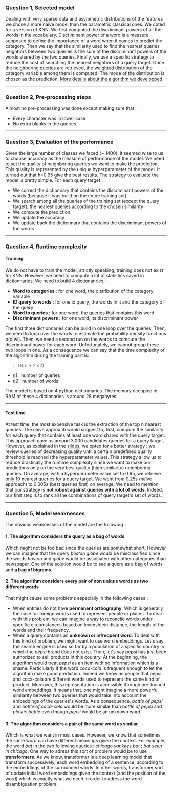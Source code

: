 ### Question 1, Selected  model

Dealing with very sparse data and asymmetric distributions of the features we chose a more naïve model than the parametric classical ones. We opted for a version of KNN. We first computed the discriminant powers of all the words in the vocabulary. Discriminant power of a word is a measure supposed to define the importance of a word when it comes to predict the category. Then we say that the similarity used to find the nearest queries neighbors between two queries is the sum of the discriminant powers of the words shared by the two queries. Finally, we use a specific strategy to reduce the cost of searching the nearest neighbors of a query target. Once the neighboring queries are retrieved, the weighted distribution of the category variable among them is computed. The mode of the distribution is chosen as the prediction. [More details about the algorithm we developped](https://github.com/hansglick/adth-tt/blob/master/docs/Model_details.pdf)

***

### Question 2, Pre-processing steps

Almost no pre-processing was done except making sure that :
 * Every character was in lower case
 * No extra blanks in the queries

***

### Question 3, Evaluation of the performance

Given the large number of classes we faced (~ 1400), it seemed wise to us to choose accuracy as the measure of performance of the model. We need to set the quality of neighboring queries we want to make the prediction. This quality is represented by the unique hyperparameter of the model. It turned out that h=0.95 give the best results. The strategy to evaluate the model is pretty simple. For each query target :
 * We correct the dictionnary that contains the discriminant powers of the words (because it was build on the entire training set)
 * We search among all the queries of the training set (except the query target), the nearest queries according to the chosen similarity
 * We compute the prediction
 * We update the accuracy
 * We update back the dictionnary that contains the discriminant powers of the words

***

### Question 4, Runtime complexity

#### Training

We do not have to train the model, strictly speaking, training does not exist for KNN. However, we need to compute a lot of statistics saved in dictionnaries. We need to build 4 dictionanries :

 * **Word to categories** : for one word, the distribution of the category variable
 * **ID query to words** : for one id query, the words in it and the category of the query
 * **Word to queries** : for one word, the queries that contains this word
 * **Discriminant powers** : for one word, its discriminant power

The first three dictionnaries can be build in one loop over the queries. Then, we need to loop over the words to estimate the probability density functions p(c|wi). Then, we need a second run on the words to compute the discriminant power for each word. Unfortunately, we cannot group these two loops in one. As a consequence we can say that the time complexity of the algorithm during the training part is:

> O(n1 + 2 n2)

 * *n1* : number of queries
 * *n2* : number of words


The model is based on 4 python dictionnaries. The memory occupied in RAM of these 4 dictionaries is around 28 megabytes.

***

#### Test time

At test time, the most expensive task is the extraction of the top n nearest queries. The naïve approach would suggest to, first, compute the similarity for each query that contains at least one word shared with the query target. This approach gave us around 3,000 candidates queries for a query target. However, as explained in the [slides](https://github.com/hansglick/adth-tt/blob/master/docs/Model_details.pdf), we opted for a better strategy : we review queries of decreasing quality until a certain predefined quality threshold is reached (the hyperparameter value). This strategy allow us to reduce drastically the runtime complexity since we want to make our predictions only on the very best quality (high similarity) neighboring queries. On average, with a hyperparameter value set to 0.95, we retrieve only 10 nearest queries
for a query target. We went from 0.25s (naïve approach) to 0.005s (best queries first) on average. We need to mention that our strategy is **not robust against queries with a lot of words**. Indeed, our first step is to rank all the combinations of query target's set of words.

***




### Question 5, Model weaknesses


The obvious weaknesses of the model are the following :

#### **1.** The algorithm considers the query as a bag of words

Which might not be too bad since the queries are somewhat short. However we can imagine that the query *boston globe* would be misclassified since the words *boston* and *globe* would be associated with other categories than newspaper. One of the solution would be to see a query as a bag of words and **a bag of bigrams**.

#### **2.** The algorithm considers every pair of non unique words as two different words

That might cause some problems especially in the following cases :
 * When entities do not have **permanent orthography**. Which is generally the case for foreign words used to represent people or places. To deal with this problem, we can imagine a way to reconcile words under specific circumstances based on levenshtein distance, the length of the words and their frequency.
 * When a query contains an **unknown or infrequent word**. To deal with this kind of problem, we might want to use word embeddings. Let's say the search engine is used so far by a population of a specific country in which the *pepsi* brand does not exist. Then, let's say pepsi has just been authorized to sell products in this country. At the beginning, the algorithm would treat *pepsi* as an item with no information which is a shame. Particlularly if the word *coca-cola* is frequent enough to let the algorithm make good prediction. Indeed we know as people that pepsi and coca-cola are different words used to represent the same kind of product. Moreover, this representation is accessible through pre-trained word embeddings. It means that, one might imagine a more powerful similarity between two queries that would take into account the embeddings of the queries's words. As a consequence, *bottle of pepsi* and *bottle of coca-cola* would be more similar than *bottle of pepsi* and *plastic bottle* even though *pepsi* would be an unknown word.


#### **3.** The algorithm considers a pair of the same word as similar

Which is what we want in most cases. However, we know that sometimes the same word can have different meanings given the context. For example, the word *bat* in the two following queries : *chicago yankees bat* ; *bat seen in chicago*. One way to adress this sort of problem would be to use **transformers**. As we know, transformer is a deep learning model that transform successively, each word embedding of a sentence, according to the embeddings of the surrounded words. In other words, transformer sort of update initial word embeddings given the context (and the position of the word) which is exactly what we need in order to adress the word disambiguation problem.

